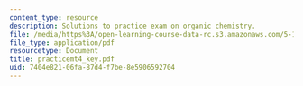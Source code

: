 ```yaml
---
content_type: resource
description: Solutions to practice exam on organic chemistry.
file: /media/https%3A/open-learning-course-data-rc.s3.amazonaws.com/5-13-organic-chemistry-ii-fall-2003/7404e82106fa87d4f7be8e5906592704_practicemt4_key.pdf
file_type: application/pdf
resourcetype: Document
title: practicemt4_key.pdf
uid: 7404e821-06fa-87d4-f7be-8e5906592704
---
```


